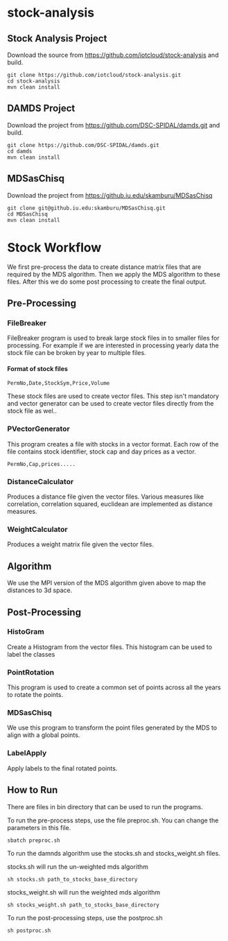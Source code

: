 # stock-analysis

## Stock Analysis Project

Download the source from https://github.com/iotcloud/stock-analysis and build.

```
git clone https://github.com/iotcloud/stock-analysis.git
cd stock-analysis
mvn clean install
```

## DAMDS Project

Download the project from https://github.com/DSC-SPIDAL/damds.git and build.

```
git clone https://github.com/DSC-SPIDAL/damds.git
cd damds
mvn clean install
```

## MDSasChisq

Download the project from https://github.iu.edu/skamburu/MDSasChisq

```
git clone git@github.iu.edu:skamburu/MDSasChisq.git
cd MDSasChisq
mvn clean install
```

# Stock Workflow

We first pre-process the data to create distance matrix files that are required by the MDS algorithm. Then we apply the MDS algorithm to these files. After this we do some post processing to create the final output.

## Pre-Processing

### FileBreaker

FileBreaker program is used to break large stock files in to smaller files for processing. For example if we are interested in processing yearly data the stock file can be broken by year to multiple files.

#### Format of stock files

```
PermNo,Date,StockSym,Price,Volume
```
These stock files are used to create vector files. This step isn't mandatory and vector generator can be used to create vector files directly from the stock file as wel..

### PVectorGenerator

This program creates a file with stocks in a vector format. Each row of the file contains stock identifier, stock cap and day prices as a vector.

```
PermNo,Cap,prices.....
```

### DistanceCalculator

Produces a distance file given the vector files. Various measures like correlation, correlation squared, euclidean are implemented as distance measures.

### WeightCalculator

Produces a weight matrix file given the vector files.

## Algorithm

We use the MPI version of the MDS algorithm given above to map the distances to 3d space.

## Post-Processing

### HistoGram

Create a Histogram from the vector files. This histogram can be used to label the classes

### PointRotation

This program is used to create a common set of points across all the years to rotate the points.

### MDSasChisq

We use this program to transform the point files generated by the MDS to align with a global points.

### LabelApply

Apply labels to the final rotated points.

## How to Run

There are files in bin directory that can be used to run the programs.

To run the pre-process steps, use the file preproc.sh. You can change the parameters in this file.

```
sbatch preproc.sh
```

To run the damnds algorithm use the stocks.sh and stocks_weight.sh files.

stocks.sh will run the un-weighted mds algorithm

```
sh stocks.sh path_to_stocks_base_directory
```

stocks_weight.sh will run the weighted mds algorithm

```
sh stocks_weight.sh path_to_stocks_base_directory
```

To run the post-processing steps, use the postproc.sh

```
sh postproc.sh
```
